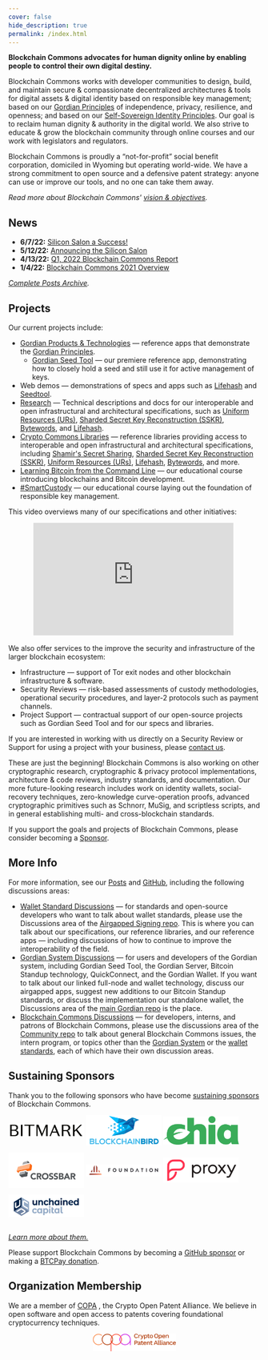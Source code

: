 ```yaml
---
cover: false
hide_description: true
permalink: /index.html
---
```


**Blockchain Commons advocates for human dignity online by enabling people to control their own digital destiny.**

Blockchain Commons works with developer communities to design, build, and maintain secure & compassionate decentralized architectures & tools for digital assets & digital identity based on responsible key management; based on our [Gordian Principles](https://github.com/BlockchainCommons/Gordian#gordian-principles) of independence, privacy, resilience, and openness; and based on our [Self-Sovereign Identity Principles](https://github.com/WebOfTrustInfo/self-sovereign-identity/blob/master/self-sovereign-identity-principles.md). Our goal is to reclaim human dignity & authority in the digital world. We also strive to educate & grow the blockchain community through online courses and our work with legislators and regulators.

Blockchain Commons is proudly a “not-for-profit” social benefit corporation, domiciled in Wyoming but operating world-wide. We have a strong commitment to open source and a defensive patent strategy: anyone can use or improve our tools, and no one can take them away. 

_Read more about Blockchain Commons' [vision & objectives](vision.md)._

## News

* **6/7/22:** [Silicon Salon a Success!](https://www.blockchaincommons.com/salons/silicon-salon-posted/)
* **5/12/22:** [Announcing the Silicon Salon](https://www.blockchaincommons.com/salons/silicon-salon/)
* **4/13/22:** [Q1, 2022 Blockchain Commons Report](https://www.blockchaincommons.com/quarterlies/Q1-2022/)
* **1/4/22:** [Blockchain Commons 2021 Overview](https://www.blockchaincommons.com/quarterlies/Yearly/)

_[Complete Posts Archive](https://www.blockchaincommons.com/posts/)._

## Projects

Our current projects include:

* [Gordian Products & Technologies](https://github.com/BlockchainCommons/Gordian) — reference apps that demonstrate the [Gordian Principles](https://github.com/BlockchainCommons/Gordian#gordian-principles).
   * [Gordian Seed Tool](https://github.com/BlockchainCommons/GordianSeedTool-iOS) — our premiere reference app, demonstrating how to closely hold a seed and still use it for active management of keys.
* Web demos — demonstrations of specs and apps such as [Lifehash](https://lifehash.info/) and [Seedtool](https://seedtool.info/).
* [Research](https://github.com/BlockchainCommons/Research) — Technical descriptions and docs for our interoperable and open infrastructural and architectural specifications, such as [Uniform Resources (URs)](https://github.com/BlockchainCommons/crypto-commons/blob/master/Docs/ur-1-overview.md), [Sharded Secret Key Reconstruction (SSKR)](https://github.com/BlockchainCommons/crypto-commons/blob/master/Docs/sskr-developers.md), [Bytewords](https://github.com/BlockchainCommons/Research/blob/master/papers/bcr-2020-012-bytewords.md), and [Lifehash](https://github.com/BlockchainCommons/lifehash.info).
* [Crypto Commons Libraries](https://github.com/BlockchainCommons/crypto-commons) — reference libraries providing access to interoperable and open infrastructural and architectural specifications, including [Shamir's Secret Sharing](https://github.com/BlockchainCommons/bc-shamir), [Sharded Secret Key Reconstruction (SSKR)](https://github.com/BlockchainCommons/bc-sskr), [Uniform Resources (URs)](https://github.com/BlockchainCommons/bc-ur), [Lifehash](https://github.com/BlockchainCommons/bc-lifehash), [Bytewords](https://github.com/BlockchainCommons/bc-bytewords), and more.
* [Learning Bitcoin from the Command Line](https://github.com/BlockchainCommons/Learning-Bitcoin-from-the-Command-Line) — our educational course introducing blockchains and Bitcoin development.
* [#SmartCustody](https://www.smartcustody.com/) — our educational course laying out the foundation of responsible key management.

This video overviews many of our specifications and other initiatives:

<p style="margin-left:50px">
<iframe width="400" height="225" src="https://www.youtube.com/embed/RYgOFSdUqWY" title="YouTube video player" frameborder="0" allow="accelerometer; autoplay; clipboard-write; encrypted-media; gyroscope; picture-in-picture" allowfullscreen></iframe>
</p>

We also offer services to the improve the security and infrastructure of the larger blockchain ecosystem:

* Infrastructure — support of Tor exit nodes and other blockchain infrastructure & software.
* Security Reviews — risk-based assessments of custody methodologies, operational security procedures, and layer-2 protocols such as payment channels.
* Project Support — contractual support of our open-source projects such as Gordian Seed Tool and for our specs and libraries.

If you are interested in working with us directly on a Security Review or Support for using a project with your business, please [contact us](mailto:team@blockchaincommons.com).

These are just the beginning! Blockchain Commons is also working on other cryptographic research, cryptographic & privacy protocol implementations, architecture & code reviews, industry standards, and documentation. Our more future-looking research includes work on identity wallets, social-recovery techniques, zero-knowledge curve-operation proofs, advanced cryptographic primitives such as Schnorr, MuSig, and scriptless scripts, and in general establishing multi- and cross-blockchain standards.

If you support the goals and projects of Blockchain Commons, please consider becoming a [Sponsor](https://www.blockchaincommons.com/sponsors.html).

## More Info

For more information, see our [Posts](https://www.blockchaincommons.com/posts/) and [GitHub](https://github.com/BlockchainCommons), including the following discussions areas:
* [Wallet Standard Discussions](https://github.com/BlockchainCommons/AirgappedSigning/discussions) — for standards and open-source developers who want to talk about wallet standards, please use the Discussions area of the [Airgapped Signing repo](https://github.com/BlockchainCommons/AirgappedSigning). This is where you can talk about our specifications, our reference libraries, and our reference apps — including discussions of how to continue to improve the interoperability of the field.
* [Gordian System Discussions](https://github.com/BlockchainCommons/Gordian/discussions) — for users and developers of the Gordian system, including Gordian Seed Tool, the Gordian Server, Bitcoin Standup technology, QuickConnect, and the Gordian Wallet. If you want to talk about our linked full-node and wallet technology, discuss our airgapped apps, suggest new additions to our Bitcoin Standup standards, or discuss the implementation our standalone wallet, the Discussions area of the [main Gordian repo](https://github.com/BlockchainCommons/Gordian) is the place.
* [Blockchain Commons Discussions](https://github.com/BlockchainCommons/Community/discussions) — for developers, interns, and patrons of Blockchain Commons, please use the discussions area of the [Community repo](https://github.com/BlockchainCommons/Community) to talk about general Blockchain Commons issues, the intern program, or topics other than the [Gordian System](https://github.com/BlockchainCommons/Gordian/discussions) or the [wallet standards](https://github.com/BlockchainCommons/AirgappedSigning/discussions), each of which have their own discussion areas.

## Sustaining Sponsors

Thank you to the following sponsors who have become [sustaining sponsors](https://github.com/sponsors/BlockchainCommons) of Blockchain Commons.
  
[<img src="images/sponsors/bitmark-logo.png" width="30%" align="center">](https://bitmark.com/)
[<img src="images/sponsors/blockchainbird.png" width="30%" align="center">](https://github.com/blockchainbird/bird)
[<img src="images/sponsors/chia-logo.png" width="30%" align="center">](https://www.chia.net/)

[<img src="images/sponsors/crossbar.png" width="30%" align="center">](https://www.crossbar-inc.com/)
[<img src="images/sponsors/foundation-logo.jpg" width="30%" align="center">](https://foundationdevices.com/)
[<img src="images/sponsors/proxy.png" width="30%" align="center">](https://www.proxy.com/)

[<img src="images/sponsors/unchained-capital.png" width="30%" align="center">](https://unchained-capital.com/)

<br clear="all">[*Learn more about them.*](sponsors)

Please support Blockchain Commons by becoming a [GitHub sponsor](https://github.com/sponsors/BlockchainCommons) or making a [BTCPay donation](https://btcpay.blockchaincommons.com/).

## Organization Membership

We are a member of [COPA](https://open-patent.org/) , the Crypto Open Patent Alliance. We believe in open software and open access to patents covering foundational cryptocurrency techniques.

<p align="center">
  <a href="https://open-patent.org/"><img src="images/copa-logo.png" width="33%" align="center"></a>
</p>
